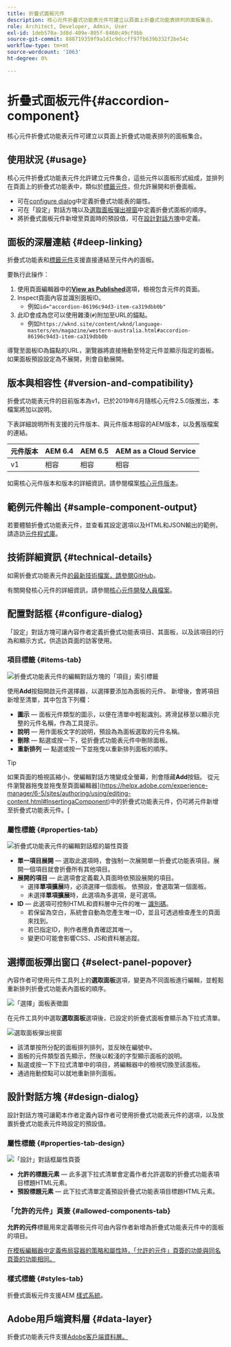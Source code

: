 ```yaml
---
title: 折疊式面板元件
description: 核心元件折疊式功能表元件可建立以頁面上折疊式功能表排列的面板集合。
role: Architect, Developer, Admin, User
exl-id: 1deb570a-3d8d-409e-805f-8460c49cf9bb
source-git-commit: 888719359f9a1d1c9dccff97fb639b332f2be54c
workflow-type: tm+mt
source-wordcount: '1063'
ht-degree: 0%

---
```


# 折疊式面板元件{#accordion-component}

核心元件折疊式功能表元件可建立以頁面上折疊式功能表排列的面板集合。

## 使用狀況 {#usage}

核心元件折疊式功能表元件允許建立元件集合，這些元件以面板形式組成，並排列在頁面上的折疊式功能表中，類似於[標籤元件](tabs.md)，但允許展開和折疊面板。

* 可在[configure dialog](#configure-dialog)中定義折疊式功能表的屬性。
* 可在「設定」對話方塊以及[選取面板彈出視窗](#select-panel-popover)中定義折疊式面板的順序。
* 將折疊式面板元件新增至頁面時的預設值，可在[設計對話方塊](#design-dialog)中定義。

## 面板的深層連結 {#deep-linking}

折疊式功能表和[標籤元件](tabs.md)支援直接連結至元件內的面板。

要執行此操作：

1. 使用頁面編輯器中的&#x200B;**[View as Published](https://experienceleague.adobe.com/docs/experience-manager-cloud-service/sites/authoring/fundamentals/editing-content.html#view-as-published)**&#x200B;選項，檢視包含元件的頁面。
1. Inspect頁面內容並識別面板ID。
   * 例如`id="accordion-86196c94d3-item-ca319dbb0b"`
1. 此ID會成為您可以使用雜湊(`#`)附加至URL的錨點。
   * 例如`https://wknd.site/content/wknd/language-masters/en/magazine/western-australia.html#accordion-86196c94d3-item-ca319dbb0b`

導覽至面板ID為錨點的URL，瀏覽器將直接捲動至特定元件並顯示指定的面板。 如果面板預設設定為不展開，則會自動展開。

## 版本與相容性 {#version-and-compatibility}

折疊式功能表元件的目前版本為v1，已於2019年6月隨核心元件2.5.0版推出，本檔案將加以說明。

下表詳細說明所有支援的元件版本、與元件版本相容的AEM版本，以及舊版檔案的連結。

| 元件版本 | AEM 6.4 | AEM 6.5 | AEM as a Cloud Service  |
|--- |--- |---|---|
| v1 | 相容 | 相容 | 相容 |

如需核心元件版本和版本的詳細資訊，請參閱檔案[核心元件版本](/help/versions.md)。

## 範例元件輸出 {#sample-component-output}

若要體驗折疊式功能表元件，並查看其設定選項以及HTML和JSON輸出的範例，請造訪[元件程式庫](https://adobe.com/go/aem_cmp_library_accordion)。

## 技術詳細資訊 {#technical-details}

如需折疊式功能表元件[的最新技術檔案，請參閱GitHub](https://adobe.com/go/aem_cmp_tech_accordion_v1)。

有關開發核心元件的詳細資訊，請參閱[核心元件開發人員檔案](/help/developing/overview.md)。

## 配置對話框 {#configure-dialog}

「設定」對話方塊可讓內容作者定義折疊式功能表項目、其面板，以及該項目的行為和顯示方式，供造訪頁面的訪客使用。

### 項目標籤 {#items-tab}

![折疊式功能表元件的編輯對話方塊的「項目」索引標籤](/help/assets/accordion-edit-items.png)

使用&#x200B;**Add**&#x200B;按鈕開啟元件選擇器，以選擇要添加為面板的元件。 新增後，會將項目新增至清單，其中包含下列欄：

* **圖示**  — 面板元件類型的圖示，以便在清單中輕鬆識別。將滑鼠移至以顯示完整的元件名稱，作為工具提示。
* **說明**  — 用作面板文字的說明，預設為為面板選取的元件名稱。
* **刪除**  — 點選或按一下，從折疊式功能表元件中刪除面板。
* **重新排列**  — 點選或按一下並拖曳以重新排列面板的順序。

>[!TIP]
>
>如果頁面的檢視區縮小，使編輯對話方塊變成全螢幕，則會隱藏&#x200B;**Add**&#x200B;按鈕。 從元件瀏覽器拖曳並拖曳至頁面編輯器](https://helpx.adobe.com/experience-manager/6-5/sites/authoring/using/editing-content.html#InsertingaComponent)中的折疊式功能表元件，仍可將元件新增至折疊式功能表元件。[

### 屬性標籤 {#properties-tab}

![折疊式功能表元件的編輯對話框的屬性頁簽](/help/assets/accordion-edit-properties.png)

* **單一項目展開**  — 選取此選項時，會強制一次展開單一折疊式功能表項目。展開一個項目就會折疊所有其他項目。
* **展開的項目**  — 此選項會定義載入頁面時依預設展開的項目。
   * 選擇&#x200B;**單項擴展**&#x200B;時，必須選擇一個面板。 依預設，會選取第一個面板。
   * 未選擇&#x200B;**單項擴展**&#x200B;時，此選項為多選項，是可選項。
* **ID**  — 此選項可控制HTML和資料層中元件的唯一 [識別碼](/help/developing/data-layer/overview.md)。
   * 若保留為空白，系統會自動為您產生唯一ID，並且可透過檢查產生的頁面來找到。
   * 若已指定ID，則作者應負責確認其唯一。
   * 變更ID可能會影響CSS、JS和資料層追蹤。

## 選擇面板彈出窗口 {#select-panel-popover}

內容作者可使用元件工具列上的&#x200B;**選取面板**&#x200B;選項，變更為不同面板進行編輯，並輕鬆重新排列折疊式功能表內面板的順序。

![「選擇」面板表徵圖](/help/assets/select-panel-icon.png)

在元件工具列中選取&#x200B;**選取面板**&#x200B;選項後，已設定的折疊式面板會顯示為下拉式清單。

![選取面板彈出視窗](/help/assets/select-panel-popover.png)

* 該清單按所分配的面板排列排列，並反映在編號中。
* 面板的元件類型首先顯示，然後以較淺的字型顯示面板的說明。
* 點選或按一下下拉式清單中的項目，將編輯器中的檢視切換至該面板。
* 通過拖動控點可以就地重新排列面板。

## 設計對話方塊 {#design-dialog}

設計對話方塊可讓範本作者定義內容作者可使用折疊式功能表元件的選項，以及放置折疊式功能表元件時設定的預設值。

### 屬性標籤 {#properties-tab-design}

![「設計」對話框屬性頁簽](/help/assets/accordion-design-properties.png)

* **允許的標題元素**  — 此多選下拉式清單會定義作者允許選取的折疊式功能表項目標題HTML元素。
* **預設標題元素**  — 此下拉式清單定義預設折疊式功能表項目標題HTML元素。

### 「允許的元件」頁簽 {#allowed-components-tab}

**允許的元件**&#x200B;標籤用來定義哪些元件可由內容作者新增為折疊式功能表元件中的面板的項目。

[在模板編輯器中定義佈局容器的策略和屬性時，「允許的元件」頁簽的功能與同名頁簽的功能相同。](https://experienceleague.adobe.com/docs/experience-manager-cloud-service/sites/authoring/features/templates.html#editing-a-template-layout-template-author)

### 樣式標籤 {#styles-tab}

折疊式面板元件支援AEM [樣式系統](/help/get-started/authoring.md#component-styling)。

## Adobe用戶端資料層 {#data-layer}

折疊式功能表元件支援[Adobe客戶端資料層。](/help/developing/data-layer/overview.md)
